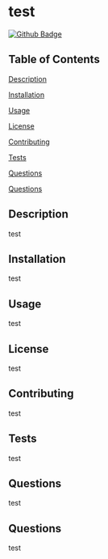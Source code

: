 # test


[![Github Badge](https://img.shields.io/badge/Github-Profile-blueviolet)](test)


## Table of Contents


[Description](#Description)

[Installation](#Installation)

[Usage](#Usage)

[License](#License)

[Contributing](#Contributing)

[Tests](#Tests)


[Questions](#githubprofile)


[Questions](#githubemail)



## Description

test


## Installation

test


## Usage

test

 
## License

test


## Contributing

test


## Tests

test


## Questions

test


## Questions

test
